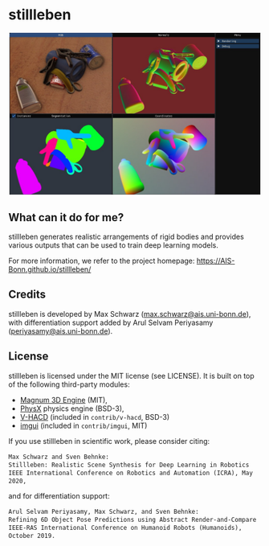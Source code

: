 # stillleben

<center>
  <img src="doc/examples/ycb.jpeg" width="500" alt="YCB-Video example">
</center>

What can it do for me?
----------------------

stillleben generates realistic arrangements of rigid bodies and provides
various outputs that can be used to train deep learning models.

For more information, we refer to the project homepage:
https://AIS-Bonn.github.io/stillleben/

Credits
-------

stillleben is developed by Max Schwarz (<max.schwarz@ais.uni-bonn.de>), with
differentiation support added by
Arul Selvam Periyasamy (<periyasamy@ais.uni-bonn.de>).

License
-------

stillleben is licensed under the MIT license (see LICENSE). It is built
on top of the following third-party modules:

 * [Magnum 3D Engine] (MIT),
 * [PhysX] physics engine (BSD-3),
 * [V-HACD] (included in `contrib/v-hacd`, BSD-3)
 * [imgui] (included in `contrib/imgui`, MIT)

If you use stillleben in scientific work, please consider citing:

    Max Schwarz and Sven Behnke:
    Stillleben: Realistic Scene Synthesis for Deep Learning in Robotics
    IEEE International Conference on Robotics and Automation (ICRA), May 2020,

and for differentiation support:

    Arul Selvam Periyasamy, Max Schwarz, and Sven Behnke:
    Refining 6D Object Pose Predictions using Abstract Render-and-Compare
    IEEE-RAS International Conference on Humanoid Robots (Humanoids), October 2019.

[Magnum 3D Engine]: https://magnum.graphics/
[PhysX]: https://github.com/NVIDIAGameWorks/PhysX
[V-HACD]: https://github.com/kmammou/v-hacd
[imgui]: https://github.com/ocornut/imgui
